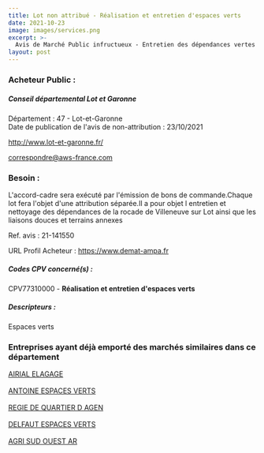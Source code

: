 ```yaml
---
title: Lot non attribué - Réalisation et entretien d'espaces verts
date: 2021-10-23
image: images/services.png
excerpt: >-
  Avis de Marché Public infructueux - Entretien des dépendances vertes spécifiques à l'Unité départementale du Villeneuvois (hors fauchage des routes départementales)
layout: post
---
```


### Acheteur Public :
##### Conseil départemental Lot et Garonne
Département : 47 - Lot-et-Garonne<br/>
Date de publication de l'avis de non-attribution : 23/10/2021


http://www.lot-et-garonne.fr/

correspondre@aws-france.com


### Besoin :

L'accord-cadre sera exécuté par l'émission de bons de commande.Chaque lot fera l'objet d'une attribution séparée.Il a pour objet l entretien et nettoyage des dépendances de la rocade de Villeneuve sur Lot ainsi que les liaisons douces et terrains annexes

Ref. avis : 21-141550

URL Profil Acheteur : https://www.demat-ampa.fr

##### Codes CPV concerné(s) :
CPV77310000 - **Réalisation et entretien d'espaces verts** <br/>

##### Descripteurs :
Espaces verts <br/>

### Entreprises ayant déjà emporté des marchés similaires dans ce département
<a href="/entreprise-551/siren-378780597">AIRIAL ELAGAGE</a><br/><br/>
<a href="/entreprise-552/siren-383651965">ANTOINE ESPACES VERTS</a><br/><br/>
<a href="/entreprise-558/siren-420485450">REGIE DE QUARTIER D AGEN</a><br/><br/>
<a href="/entreprise-561/siren-440849552">DELFAUT ESPACES VERTS</a><br/><br/>
<a href="/entreprise-581/siren-845155324">AGRI SUD OUEST AR</a><br/><br/>
